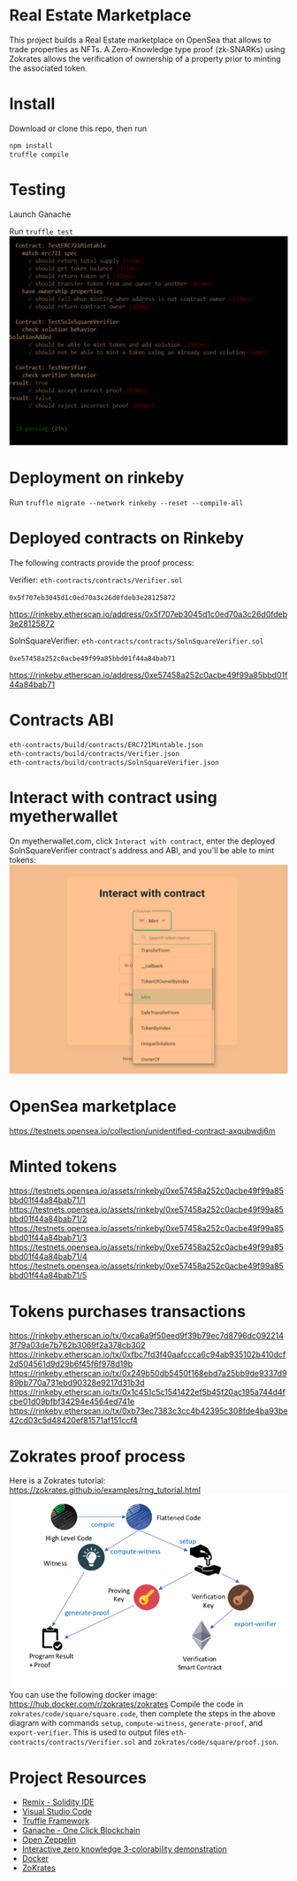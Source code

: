 # Real Estate Marketplace

This project builds a Real Estate marketplace on OpenSea that allows to trade
properties as NFTs. A Zero-Knowledge type proof (zk-SNARKs) using Zokrates allows the verification
of ownership of a property prior to minting the associated token. 

# Install

Download or clone this repo, then run 
```
npm install
truffle compile
```

# Testing

Launch Ganache

Run `truffle test`
![](images/TruffleTests.PNG)

# Deployment on rinkeby

Run `truffle migrate --network rinkeby --reset --compile-all`

# Deployed contracts on Rinkeby

The following contracts provide the proof process:

Verifier: `eth-contracts/contracts/Verifier.sol`

`0x5f707eb3045d1c0ed70a3c26d0fdeb3e28125872`

https://rinkeby.etherscan.io/address/0x5f707eb3045d1c0ed70a3c26d0fdeb3e28125872

SolnSquareVerifier: `eth-contracts/contracts/SolnSquareVerifier.sol`

`0xe57458a252c0acbe49f99a85bbd01f44a84bab71`

https://rinkeby.etherscan.io/address/0xe57458a252c0acbe49f99a85bbd01f44a84bab71

# Contracts ABI

```
eth-contracts/build/contracts/ERC721Mintable.json
eth-contracts/build/contracts/Verifier.json
eth-contracts/build/contracts/SolnSquareVerifier.json
```

# Interact with contract using myetherwallet

On myetherwallet.com, click `Interact with contract`, enter the deployed SolnSquareVerifier contract's address and ABI,
and you'll be able to mint tokens:
![](images/MintToken.PNG)

# OpenSea marketplace

https://testnets.opensea.io/collection/unidentified-contract-axqubwdj6m

# Minted tokens 

https://testnets.opensea.io/assets/rinkeby/0xe57458a252c0acbe49f99a85bbd01f44a84bab71/1
https://testnets.opensea.io/assets/rinkeby/0xe57458a252c0acbe49f99a85bbd01f44a84bab71/2
https://testnets.opensea.io/assets/rinkeby/0xe57458a252c0acbe49f99a85bbd01f44a84bab71/3
https://testnets.opensea.io/assets/rinkeby/0xe57458a252c0acbe49f99a85bbd01f44a84bab71/4
https://testnets.opensea.io/assets/rinkeby/0xe57458a252c0acbe49f99a85bbd01f44a84bab71/5

# Tokens purchases transactions

https://rinkeby.etherscan.io/tx/0xca6a9f50eed9f39b79ec7d8796dc0922143f79a03de7b762b3069f2a378cb302
https://rinkeby.etherscan.io/tx/0xfbc7fd3f40aafccca6c94ab935102b410dcf2d504561d9d29b6f45f6f978d19b
https://rinkeby.etherscan.io/tx/0x249b50db5450f168ebd7a25bb9de9337d989bb770a731ebd90328e9217d31b3d
https://rinkeby.etherscan.io/tx/0x1c451c5c1541422ef5b45f20ac195a744d4fcbe01d09bfbf34294e4564ed741e
https://rinkeby.etherscan.io/tx/0xb73ec7383c3cc4b42395c308fde4ba93be42cd03c5d48420ef81571af151ccf4

# Zokrates proof process

Here is a Zokrates tutorial: https://zokrates.github.io/examples/rng_tutorial.html
![](images/zokrates-process.PNG)
You can use the following docker image: https://hub.docker.com/r/zokrates/zokrates
Compile the code in `zokrates/code/square/square.code`, then complete the steps in the above diagram
with commands `setup`, `compute-witness`, `generate-proof`, and `export-verifier`.
This is used to output files `eth-contracts/contracts/Verifier.sol` and `zokrates/code/square/proof.json`.

# Project Resources

* [Remix - Solidity IDE](https://remix.ethereum.org/)
* [Visual Studio Code](https://code.visualstudio.com/)
* [Truffle Framework](https://truffleframework.com/)
* [Ganache - One Click Blockchain](https://truffleframework.com/ganache)
* [Open Zeppelin ](https://openzeppelin.org/)
* [Interactive zero knowledge 3-colorability demonstration](http://web.mit.edu/~ezyang/Public/graph/svg.html)
* [Docker](https://docs.docker.com/install/)
* [ZoKrates](https://github.com/Zokrates/ZoKrates)

